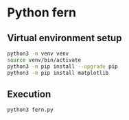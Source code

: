 # Python fern

## Virtual environment setup

```bash
python3 -m venv venv
source venv/bin/activate
python3 -m pip install --upgrade pip
python3 -m pip install matplotlib
```

## Execution

```bash
python3 fern.py
```

